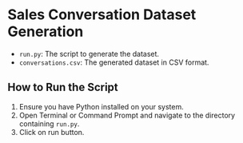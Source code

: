 # Sales Conversation Dataset Generation

- `run.py`: The script to generate the dataset.
- `conversations.csv`: The generated dataset in CSV format.

## How to Run the Script
1. Ensure you have Python installed on your system.
2. Open Terminal or Command Prompt and navigate to the directory containing `run.py`.
3. Click on run button.
